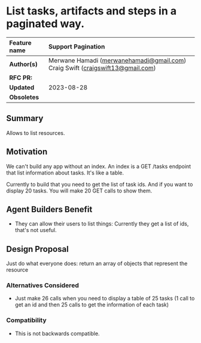 # List tasks, artifacts and steps in a paginated way.

| Feature name  | Support Pagination                       |
| :------------ |:-----------------------------------------|
| **Author(s)** | Merwane Hamadi (merwanehamadi@gmail.com)  Craig Swift (craigswift13@gmail.com)|
| **RFC PR:**   |                                          |
| **Updated**   | 2023-08-28                               |
| **Obsoletes** |                                          |

## Summary

Allows to list resources.

## Motivation

We can't build any app without an index. An index is a GET /tasks endpoint that list information about tasks.
It's like a table.

Currently to build that you need to get the list of task ids. And if you want to display 20 tasks. You will make 20 GET calls to show them.


## Agent Builders Benefit

- They can allow their users to list things: Currently they get a list of ids, that's not useful.

## Design Proposal

Just do what everyone does: return an array of objects that represent the resource

### Alternatives Considered
- Just make 26 calls when you need to display a table of 25 tasks (1 call to get an id and then 25 calls to get the information of each task)

### Compatibility

- This is not backwards compatible.
